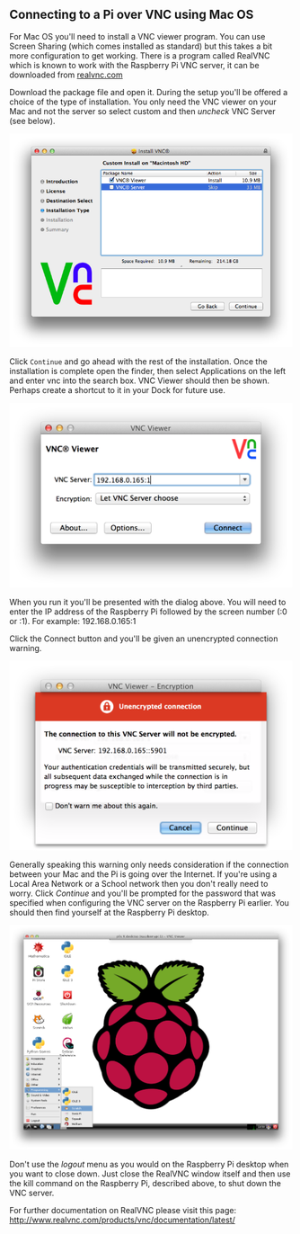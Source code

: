 ## Connecting to a Pi over VNC using Mac OS

For Mac OS you'll need to install a VNC viewer program. You can use Screen Sharing (which comes installed as standard) but this takes a bit more configuration to get working. There is a program called RealVNC which is known to work with the Raspberry Pi VNC server, it can be downloaded from [realvnc.com](http://www.realvnc.com/download/vnc/latest)

Download the package file and open it. During the setup you'll be offered a choice of the type of installation. You only need the VNC viewer on your Mac and not the server so select custom and then *uncheck* VNC Server (see below).

![](images/osx/vnc-osx-install.png)

Click `Continue` and go ahead with the rest of the installation. Once the installation is complete open the finder, then select Applications on the left and enter vnc into the search box. VNC Viewer should then be shown. Perhaps create a shortcut to it in your Dock for future use.

![](images/osx/vnc-osx-connect.png)

When you run it you'll be presented with the dialog above. You will need to enter the IP address of the Raspberry Pi followed by the screen number (:0 or :1). For example: 192.168.0.165:1

Click the Connect button and you'll be given an unencrypted connection warning.

![](images/osx/vnc-osx-warning.png)

Generally speaking this warning only needs consideration if the connection between your Mac and the Pi is going over the Internet. If you're using a Local Area Network or a School network then you don't really need to worry. Click *Continue* and you'll be prompted for the password that was specified when configuring the VNC server on the Raspberry Pi earlier. You should then find yourself at the Raspberry Pi desktop.

![](images/osx/vnc-osx-connected.png)

Don't use the *logout* menu as you would on the Raspberry Pi desktop when you want to close down. Just close the RealVNC window itself and then use the kill command on the Raspberry Pi, described above, to shut down the VNC server.

For further documentation on RealVNC please visit this page: http://www.realvnc.com/products/vnc/documentation/latest/
